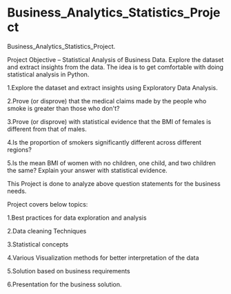 # Business_Analytics_Statistics_Project
Business_Analytics_Statistics_Project.

Project Objective – Statistical Analysis of Business Data. Explore the dataset and extract insights from the data. The idea is to get comfortable with doing statistical analysis in Python.

1.Explore the dataset and extract insights using Exploratory Data Analysis. 

2.Prove (or disprove) that the medical claims made by the people who smoke is greater than those who don't? 

3.Prove (or disprove) with statistical evidence that the BMI of females is different from that of males. 

4.Is the proportion of smokers significantly different across different regions? 

5.Is the mean BMI of women with no children, one child, and two children the same? Explain your answer with statistical evidence.


This Project is done to analyze above question statements for the business needs.

Project covers below topics:

1.Best practices for data exploration and analysis

2.Data cleaning Techniques

3.Statistical concepts

4.Various Visualization methods for better interpretation of the data

5.Solution based on business requirements

6.Presentation for the business solution.


